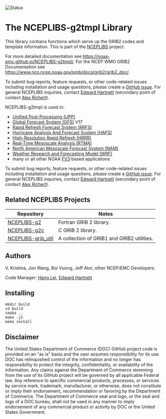 ![Status](https://github.com/NOAA-EMC/NCEPLIBS-sp/workflows/Build%20and%20Test/badge.svg)

# The NCEPLIBS-g2tmpl Library

This library contians functions which serve up the GRIB2 codes and
template information. This is part of the
[NCEPLIBS](https://github.com/NOAA-EMC/NCEPLIBS) project.

For more detailed documentation see
https://noaa-emc.github.io/NCEPLIBS-g2tmpl/. For the NCEP WMO GRIB2
Documentation see
https://www.nco.ncep.noaa.gov/pmb/docs/grib2/grib2_doc/.

To submit bug reports, feature requests, or other code-related issues
including installation and usage questions, please create a [GitHub
issue](https://github.com/NOAA-EMC/NCEPLIBS-g2/issues). For general
NCEPLIBS inquiries, contact [Edward
Hartnett](mailto:edward.hartnett@noaa.gov) (secondary point of contact
[Alex Richert](mailto:alexander.richert@noaa.gov)).

NCEPLIBS-g2tmpl is used in:
* [Unified Post-Processing (UPP)](https://github.com/NOAA-EMC/UPP)
* [Global Forecast System (GFS)](https://www.ncei.noaa.gov/products/weather-climate-models/global-forecast)
V17
* [Rapid Refresh Forecast System (RRFS)](https://gsl.noaa.gov/focus-areas/unified_forecast_system/rrfs)
* [Hurricane Analysis And Forecast System (HAFS)](https://hfip.org/hafs)
* [High-Resolution Rapid Refresh (HRRR)](https://rapidrefresh.noaa.gov/hrrr/)
* [Real-Time Mesoscale Analysis (RTMA)](https://www.nco.ncep.noaa.gov/pmb/products/rtma/)
* [North American Mesoscale Forecast System (NAM)](https://www.ncei.noaa.gov/products/weather-climate-models/north-american-mesoscale)
* [Weather Research and Forecasting Model (WRF)](https://www.mmm.ucar.edu/weather-research-and-forecasting-model)
* many or all other NOAA [FV3](https://github.com/NOAA-EMC/fv3atm) based applications

To submit bug reports, feature requests, or other code-related issues including installation and usage questions, please create a [GitHub issue](https://github.com/NOAA-EMC/NCEPLIBS-g2tmpl/issues). For general NCEPLIBS inquiries, contact [Edward Hartnett](mailto:edward.hartnett@noaa.gov) (secondary point of contact [Alex Richert](mailto:alexander.richert@noaa.gov)).

## Related NCEPLIBS Projects

Repository | Notes
-----------|------
[NCEPLIBS-g2](https://github.com/NOAA-EMC/NCEPLIBS-g2) | Fortran GRIB 2 library.
[NCEPLIBS-g2c](https://github.com/NOAA-EMC/NCEPLIBS-g2c) | C GRIB 2 library.
[NCEPLIBS-grib_util](https://github.com/NOAA-EMC/NCEPLIBS-grib_util) | A collection of GRIB1 and GRIB2 utilities.

## Authors

V. Krishna, Jun Wang, Boi Vuong, Jeff Ator, other NCEP/EMC Developers.

Code Manager: [Hang Lei](mailto:hang.lei@noaa.gov), [Edward Hartnett](mailto:edward.hartnett@noaa.gov)

## Installing

```
mkdir build
cd build
cmake ..
make -j2
make install
```

## Disclaimer

The United States Department of Commerce (DOC) GitHub project code is
provided on an "as is" basis and the user assumes responsibility for
its use. DOC has relinquished control of the information and no longer
has responsibility to protect the integrity, confidentiality, or
availability of the information. Any claims against the Department of
Commerce stemming from the use of its GitHub project will be governed
by all applicable Federal law. Any reference to specific commercial
products, processes, or services by service mark, trademark,
manufacturer, or otherwise, does not constitute or imply their
endorsement, recommendation or favoring by the Department of
Commerce. The Department of Commerce seal and logo, or the seal and
logo of a DOC bureau, shall not be used in any manner to imply
endorsement of any commercial product or activity by DOC or the United
States Government.








